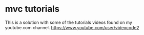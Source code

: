 mvc tutorials
============

This is a solution with some of the tutorials videos found on my youtube.com channel.
https://www.youtube.com/user/videocode2

